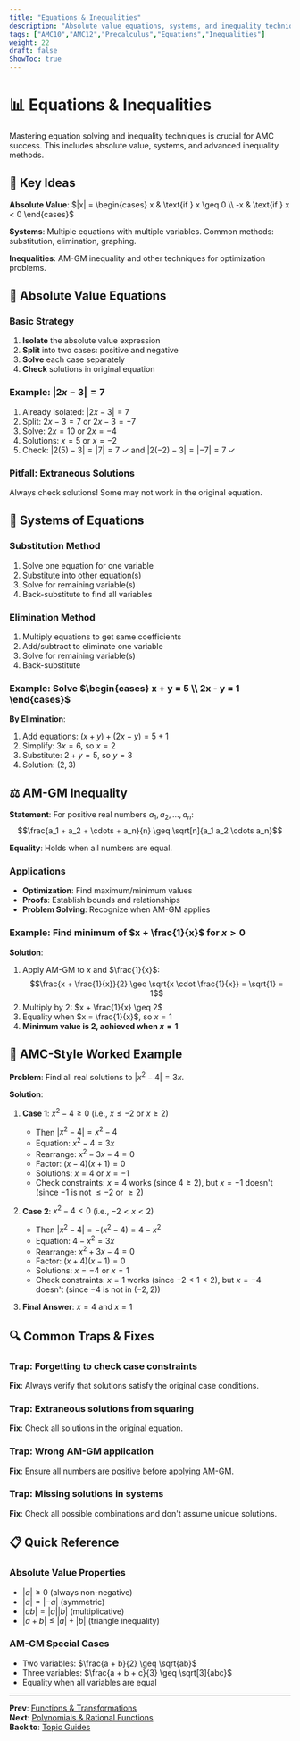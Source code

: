 ```yaml
---
title: "Equations & Inequalities"
description: "Absolute value equations, systems, and inequality techniques including AM-GM for AMC preparation."
tags: ["AMC10","AMC12","Precalculus","Equations","Inequalities"]
weight: 22
draft: false
ShowToc: true
---
```


# 📊 Equations & Inequalities

Mastering equation solving and inequality techniques is crucial for AMC success. This includes absolute value, systems, and advanced inequality methods.

## 🎯 Key Ideas

**Absolute Value**: $|x| = \begin{cases} x & \text{if } x \geq 0 \\ -x & \text{if } x < 0 \end{cases}$

**Systems**: Multiple equations with multiple variables. Common methods: substitution, elimination, graphing.

**Inequalities**: AM-GM inequality and other techniques for optimization problems.

## 📐 Absolute Value Equations

### Basic Strategy
1. **Isolate** the absolute value expression
2. **Split** into two cases: positive and negative
3. **Solve** each case separately
4. **Check** solutions in original equation

### Example: $|2x - 3| = 7$
1. Already isolated: $|2x - 3| = 7$
2. Split: $2x - 3 = 7$ or $2x - 3 = -7$
3. Solve: $2x = 10$ or $2x = -4$
4. Solutions: $x = 5$ or $x = -2$
5. Check: $|2(5) - 3| = |7| = 7$ ✓ and $|2(-2) - 3| = |-7| = 7$ ✓

### **Pitfall**: Extraneous Solutions
Always check solutions! Some may not work in the original equation.

## 🔄 Systems of Equations

### Substitution Method
1. Solve one equation for one variable
2. Substitute into other equation(s)
3. Solve for remaining variable(s)
4. Back-substitute to find all variables

### Elimination Method
1. Multiply equations to get same coefficients
2. Add/subtract to eliminate one variable
3. Solve for remaining variable(s)
4. Back-substitute

### Example: Solve $\begin{cases} x + y = 5 \\ 2x - y = 1 \end{cases}$

**By Elimination**:
1. Add equations: $(x + y) + (2x - y) = 5 + 1$
2. Simplify: $3x = 6$, so $x = 2$
3. Substitute: $2 + y = 5$, so $y = 3$
4. Solution: $(2, 3)$

## ⚖️ AM-GM Inequality

**Statement**: For positive real numbers $a_1, a_2, \ldots, a_n$:
$$\frac{a_1 + a_2 + \cdots + a_n}{n} \geq \sqrt[n]{a_1 a_2 \cdots a_n}$$

**Equality**: Holds when all numbers are equal.

### Applications
- **Optimization**: Find maximum/minimum values
- **Proofs**: Establish bounds and relationships
- **Problem Solving**: Recognize when AM-GM applies

### Example: Find minimum of $x + \frac{1}{x}$ for $x > 0$

**Solution**:
1. Apply AM-GM to $x$ and $\frac{1}{x}$:
   $$\frac{x + \frac{1}{x}}{2} \geq \sqrt{x \cdot \frac{1}{x}} = \sqrt{1} = 1$$
2. Multiply by 2: $x + \frac{1}{x} \geq 2$
3. Equality when $x = \frac{1}{x}$, so $x = 1$
4. **Minimum value is 2, achieved when $x = 1$**

## 🎯 AMC-Style Worked Example

**Problem**: Find all real solutions to $|x^2 - 4| = 3x$.

**Solution**:
1. **Case 1**: $x^2 - 4 \geq 0$ (i.e., $x \leq -2$ or $x \geq 2$)
   - Then $|x^2 - 4| = x^2 - 4$
   - Equation: $x^2 - 4 = 3x$
   - Rearrange: $x^2 - 3x - 4 = 0$
   - Factor: $(x-4)(x+1) = 0$
   - Solutions: $x = 4$ or $x = -1$
   - Check constraints: $x = 4$ works (since $4 \geq 2$), but $x = -1$ doesn't (since $-1$ is not $\leq -2$ or $\geq 2$)

2. **Case 2**: $x^2 - 4 < 0$ (i.e., $-2 < x < 2$)
   - Then $|x^2 - 4| = -(x^2 - 4) = 4 - x^2$
   - Equation: $4 - x^2 = 3x$
   - Rearrange: $x^2 + 3x - 4 = 0$
   - Factor: $(x+4)(x-1) = 0$
   - Solutions: $x = -4$ or $x = 1$
   - Check constraints: $x = 1$ works (since $-2 < 1 < 2$), but $x = -4$ doesn't (since $-4$ is not in $(-2, 2)$)

3. **Final Answer**: $x = 4$ and $x = 1$

## 🔍 Common Traps & Fixes

### **Trap**: Forgetting to check case constraints
**Fix**: Always verify that solutions satisfy the original case conditions.

### **Trap**: Extraneous solutions from squaring
**Fix**: Check all solutions in the original equation.

### **Trap**: Wrong AM-GM application
**Fix**: Ensure all numbers are positive before applying AM-GM.

### **Trap**: Missing solutions in systems
**Fix**: Check all possible combinations and don't assume unique solutions.

## 📋 Quick Reference

### Absolute Value Properties
- $|a| \geq 0$ (always non-negative)
- $|a| = |-a|$ (symmetric)
- $|ab| = |a||b|$ (multiplicative)
- $|a + b| \leq |a| + |b|$ (triangle inequality)

### AM-GM Special Cases
- Two variables: $\frac{a + b}{2} \geq \sqrt{ab}$
- Three variables: $\frac{a + b + c}{3} \geq \sqrt[3]{abc}$
- Equality when all variables are equal

---

**Prev**: [Functions & Transformations](/notes/math/amc/amc10/precalculus/topics/functions-and-transformations)  
**Next**: [Polynomials & Rational Functions](/notes/math/amc/amc10/precalculus/topics/polynomials-and-rational-functions)  
**Back to**: [Topic Guides](/notes/math/amc/amc10/precalculus/topics/)

